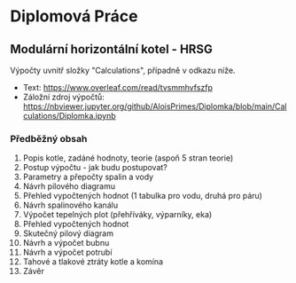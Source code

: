 # Diplomová Práce

## Modulární horizontální kotel - HRSG

Výpočty uvnitř složky "Calculations", případně v odkazu níže.

* Text: https://www.overleaf.com/read/tvsmmhvfszfp
* Záložní zdroj výpočtů: https://nbviewer.jupyter.org/github/AloisPrimes/Diplomka/blob/main/Calculations/Diplomka.ipynb

### Předběžný obsah
1. Popis kotle, zadáné hodnoty, teorie (aspoň 5 stran teorie)
2. Postup výpočtu - jak budu postupovat?
3. Parametry a přepočty spalin a vody
4. Návrh pilového diagramu
5. Přehled vypočtených hodnot (1 tabulka pro vodu, druhá pro páru)
6. Návrh spalinového kanálu
7. Výpočet tepelných plot (přehříváky, výparníky, eka)
8. Přehled vypočtených hodnot
9. Skutečný pilový diagram
10. Návrh a výpočet bubnu
11. Návrh a výpočet potrubí
12. Tahové a tlakové ztráty kotle a komína
13. Závěr

